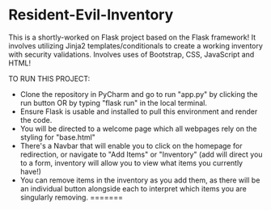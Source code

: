 # Resident-Evil-Inventory

This is a shortly-worked on Flask project based on the Flask framework! It involves utilizing Jinja2 templates/conditionals to create a working inventory with security validations. Involves uses of Bootstrap, CSS, JavaScript and HTML!


TO RUN THIS PROJECT:

- Clone the repository in PyCharm and go to run "app.py" by clicking the run button OR by typing "flask run" in the local terminal.
- Ensure Flask is usable and installed to pull this environment and render the code.
- You will be directed to a welcome page which all webpages rely on the styling for "base.html"
- There's a Navbar that will enable you to click on the homepage for redirection, or navigate to "Add Items" or "Inventory" (add will direct you to a form, inventory will allow you to view what items you currently have!)
- You can remove items in the inventory as you add them, as there will be an individual button alongside each to interpret which items you are singularly removing.
=======



